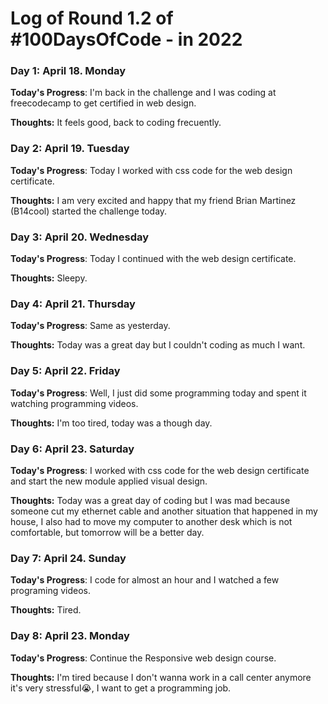 # Log of Round 1.2 of #100DaysOfCode - in 2022

### Day 1: April 18. Monday

**Today's Progress**: I'm back in the challenge and I was coding at freecodecamp to get certified in web design.

**Thoughts:** It feels good, back to coding frecuently.

### Day 2: April 19. Tuesday

**Today's Progress**: Today I worked with css code for the web design certificate.

**Thoughts:** I am very excited and happy that my friend Brian Martinez (B14cool) started the challenge today.

### Day 3: April 20. Wednesday

**Today's Progress**: Today I continued with the web design certificate.

**Thoughts:** Sleepy.

### Day 4: April 21. Thursday

**Today's Progress**: Same as yesterday.

**Thoughts:** Today was a great day but I couldn't coding as much I want.

### Day 5: April 22. Friday

**Today's Progress**: Well, I just did some programming today and spent it watching programming videos.

**Thoughts:** I'm too tired, today was a though day.

### Day 6: April 23. Saturday

**Today's Progress**: I worked with css code for the web design certificate and start the new module applied visual design.

**Thoughts:** Today was a great day of coding but I was mad because someone cut my ethernet cable and another situation that happened in my house, I also had to move my computer to another desk which is not comfortable, but tomorrow will be a better day.

### Day 7: April 24. Sunday

**Today's Progress**: I code for almost an hour and I watched a few programing videos.

**Thoughts:** Tired.

### Day 8: April 23. Monday

**Today's Progress**: Continue the Responsive web design course.

**Thoughts:** I'm tired because I don't wanna work in a call center anymore it's very stressful😭, I want to get a programming job.




